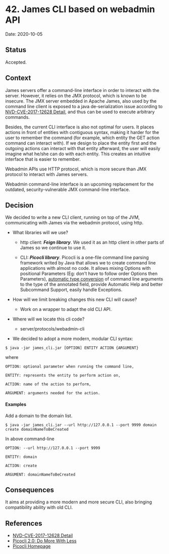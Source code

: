 # 42. James CLI based on webadmin API
Date: 2020-10-05

## Status
Accepted.

 ## Context

James servers offer a command-line interface in order to interact with the server. However, it relies on the JMX protocol, which is known to be insecure. The JMX server embedded in Apache James, also used by the command line client is exposed to a java de-serialization issue according to [NVD-CVE-2017-12628 Detail](https://nvd.nist.gov/vuln/detail/CVE-2017-12628), and thus can be used to execute arbitrary commands. 

Besides, the current CLI interface is also not optimal for users. It places actions in front of entities with contiguous syntax, making it harder for the user to remember the command (for example, which entity the GET action command can interact with). If we design to place the entity first and the outgoing actions can interact with that entity afterward, the user will easily imagine what he/she can do with each entity. This creates an intuitive interface that is easier to remember.

Webadmin APIs use HTTP protocol, which is more secure than JMX protocol to interact with James servers.

Webadmin command-line interface is an upcoming replacement for the outdated, security-vulnerable JMX command-line interface. 

## Decision

We decided to write a new CLI client, running on top of the JVM, communicating with James via the webadmin protocol, using http.

* What libraries will we use? 

  * http client: ***Feign library***. We used it as an http client in other parts of James so we continue to use it.

  * CLI: ***Picocli library***. Picocli is a one-file command line parsing framework writed by Java that allows we to create command line applications with almost no code. It allows mixing Options with positional Parameters (Eg: don't have to follow order Options then Parameters), [automatic type conversion](https://picocli.info/#_strongly_typed_everything) of command line arguments to the type of the annotated field, provide Automatic Help and better Subcommand Support, easily handle Exceptions.

* How will we limit breaking changes this new CLI will cause?

  * Work on a wrapper to adapt the old CLI API.

* Where will we locate this cli code?

  * server/protocols/webadmin-cli

* We decided to adopt a more modern, modular CLI syntax:

```   
$ java -jar james_cli.jar [OPTION] ENTITY ACTION {ARGUMENT}
```
where

    OPTION: optional parameter when running the command line,
  
    ENTITY: represents the entity to perform action on,
  
    ACTION: name of the action to perform,
  
    ARGUMENT: arguments needed for the action.

#### Examples

Add a domain to the domain list.
```
$ java -jar james_cli.jar --url http://127.0.0.1 --port 9999 domain create domainNameToBeCreated
```

In above command-line 

    OPTION: --url http://127.0.0.1 --port 9999
  
    ENTITY: domain
  
    ACTION: create
  
    ARGUMENT: domainNameToBeCreated


## Consequences

It aims at providing a more modern and more secure CLI, also bringing compatibility ability with old CLI.

## References
* [NVD-CVE-2017-12628 Detail](https://nvd.nist.gov/vuln/detail/CVE-2017-12628)
* [Picocli 2.0: Do More With Less](https://dzone.com/articles/whats-new-in-picocli-20)
* [Picocli Homepage](https://picocli.info/)